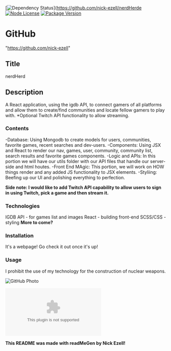 [![Dependency Status](https://img.shields.io/david/nick-ezell/nerdHerd)](https://github.com/nick-ezell/nerdHerde
[![Node License](https://img.shields.io/npm/l/axios)](https://github.com/nick-ezell/nerdHerd)
[![Package Version](https://img.shields.io/github/package-json/v/nick-ezell/nerdHerd)](https://github.com/nick-ezell/nerdHerd)

# GitHub

"https://github.com/nick-ezell"

## Title

nerdHerd

## Description

A React application, using the igdb API, to connect gamers of all platforms and allow them to create/find communities and locate fellow gamers to play with. \*Optional Twitch API functionality to allow streaming.

### Contents

-Database:
Using Mongodb to create models for users, communities, favorite games, recent searches and dev-users.
-Components:
Using JSX and React to render our nav, games, user, community, community list, search results and favorite games components.
-Logic and APIs:
In this portion we will have our utils folder with our API files that handle our server-side and html houtes.
-Front End MAgic:
This portion, we will work on HOW things render and any added JS functionality to JSX elements.
-Styliing:
Beefing up our UI and polishing everything to perfection.

**Side note: I would like to add Twitch API capability to allow users to sign in using Twitch, pick a game and then stream it.**

### Technologies

IGDB API - for games list and images
React - building front-end
SCSS/CSS - styling
**More to come?**

### Installation

It's a webpage! Go check it out once it's up!

### Usage

I prohibit the use of my technology for the construction of nuclear weapons.

![GitHub Photo](https://avatars.githubusercontent.com/u/57697731?)

![GitHub Email](nickolasezell@gmail.com)

**This README was made with readMeGen by Nick Ezell!**
